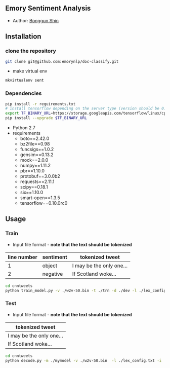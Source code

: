 ## Emory Sentiment Analysis

* Author: [Bonggun Shin](bonggun.shin@emory.edu)

## Installation
### clone the repository

```bash
git clone git@github.com:emorynlp/doc-classify.git
```
* make virtual env

```bash
mkvirtualenv sent
```


### Dependencies

```bash
pip install -r requirements.txt
# install tensorflow depending on the server type (version should be 0.10.0rc0)
export TF_BINARY_URL=https://storage.googleapis.com/tensorflow/linux/cpu/tensorflow-0.10.0rc0-cp27-none-linux_x86_64.whl
pip install --upgrade $TF_BINARY_URL
```

* Python 2.7
* requirements
	* boto==2.42.0
	* bz2file==0.98
	* funcsigs==1.0.2
	* gensim==0.13.2
	* mock==2.0.0
	* numpy==1.11.2
	* pbr==1.10.0
	* protobuf==3.0.0b2
	* requests==2.11.1
	* scipy==0.18.1
	* six==1.10.0
	* smart-open==1.3.5
	* tensorflow==0.10.0rc0


## Usage
### Train 
* Input file format - **note that the text should be tokenized**

| line number | sentiment | tokenized tweet        |
|-------------|-----------|------------------------|
| 1           | object    | I may be the only one… |
| 2           | negative  | If Scotland woke…      |
	
```bash
cd cnntweets
python train_model.py -v ./w2v-50.bin -t ./trn -d ./dev -l ./lex_config.txt -m ./mymodel
```
	
### Test 
* Input file format - **note that the text should be tokenized**

| tokenized tweet        |
|------------------------|
| I may be the only one… |
| If Scotland woke…      |


```bash
cd cnntweets
python decode.py -m ./mymodel -v ./w2v-50.bin  -l ./lex_config.txt -i ./input
```

